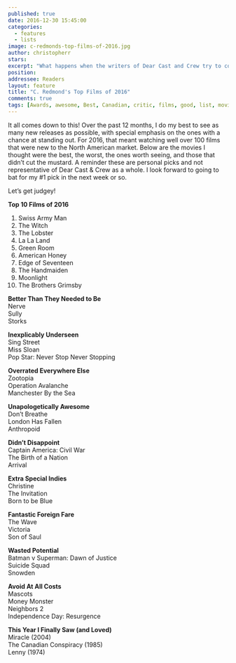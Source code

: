 ```yaml
---
published: true
date: 2016-12-30 15:45:00
categories:
  - features
  - lists
image: c-redmonds-top-films-of-2016.jpg
author: christopherr
stars: 
excerpt: "What happens when the writers of Dear Cast and Crew try to come to a consensus about the year's best films? We don't bother to try."
position: 
addressee: Readers
layout: feature
title: "C. Redmond's Top Films of 2016"
comments: true
tags: [Awards, awesome, Best, Canadian, critic, films, good, list, movies, Top films 2016, worst, year end]
---
```

It all comes down to this! Over the past 12 months, I do my best to see as many new releases as possible, with special emphasis on the ones with a chance at standing out. For 2016, that meant watching well over 100 films that were new to the North American market. Below are the movies I thought were the best, the worst, the ones worth seeing, and those that didn’t cut the mustard. A reminder these are personal picks and not representative of Dear Cast & Crew as a whole. I look forward to going to bat for my #1 pick in the next week or so. 

Let’s get judgey!

**Top 10 Films of 2016**  
1. Swiss Army Man   
2. The Witch  
3. The Lobster  
4. La La Land  
5. Green Room  
6. American Honey  
7. Edge of Seventeen  
8. The Handmaiden  
9. Moonlight  
10.	The Brothers Grimsby

**Better Than They Needed to Be**  
Nerve  
Sully  
Storks

**Inexplicably Underseen**  
Sing Street  
Miss Sloan  
Pop Star: Never Stop Never Stopping

**Overrated Everywhere Else**  
Zootopia  
Operation Avalanche  
Manchester By the Sea

**Unapologetically Awesome**  
Don’t Breathe  
London Has Fallen  
Anthropoid

**Didn’t Disappoint**  
Captain America: Civil War  
The Birth of a Nation  
Arrival

**Extra Special Indies**  
Christine  
The Invitation  
Born to be Blue

**Fantastic Foreign Fare**  
The Wave  
Victoria  
Son of Saul

**Wasted Potential**  
Batman v Superman: Dawn of Justice  
Suicide Squad  
Snowden

**Avoid At All Costs**  
Mascots  
Money Monster  
Neighbors 2  
Independence Day: Resurgence

**This Year I Finally Saw (and Loved)**  
Miracle (2004)  
The Canadian Conspiracy (1985)  
Lenny (1974)
